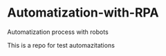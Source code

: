 # Automatization-with-RPA

Automatization process with robots

This is a repo for test automazitations
